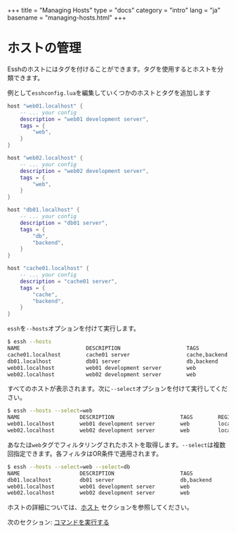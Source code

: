 +++
title = "Managing Hosts"
type = "docs"
category = "intro"
lang = "ja"
basename = "managing-hosts.html"
+++

# ホストの管理

Esshのホストにはタグを付けることができます。タグを使用するとホストを分類できます。

例として`esshconfig.lua`を編集していくつかのホストとタグを追加します

~~~lua
host "web01.localhost" {
    -- ... your config
    description = "web01 development server",
    tags = {
        "web",
    }
}

host "web02.localhost" {
    -- ... your config
    description = "web02 development server",
    tags = {
        "web",
    }
}

host "db01.localhost" {
    -- ... your config
    description = "db01 server",
    tags = {
        "db",
        "backend",
    }
}

host "cache01.localhost" {
    -- ... your config
    description = "cache01 server",
    tags = {
        "cache",
        "backend",
    }
}
~~~

`essh`を`--hosts`オプションを付けて実行します。

~~~sh
$ essh --hosts
NAME                     DESCRIPTION                     TAGS                 REGISTRY
cache01.localhost        cache01 server                  cache,backend        local
db01.localhost           db01 server                     db,backend           local
web01.localhost          web01 development server        web                  local
web02.localhost          web02 development server        web                  local
~~~

すべてのホストが表示されます。次に`--select`オプションを付けて実行してください。

~~~sh
$ essh --hosts --select=web
NAME                   DESCRIPTION                     TAGS        REGISTRY
web01.localhost        web01 development server        web         local
web02.localhost        web02 development server        web         local
~~~

あなたは`web`タグでフィルタリングされたホストを取得します。`--select`は複数回指定できます。各フィルタはOR条件で適用されます。

~~~sh
$ essh --hosts --select=web --select=db
NAME                   DESCRIPTION                     TAGS              REGISTRY
db01.localhost         db01 server                     db,backend        local
web01.localhost        web01 development server        web               local
web02.localhost        web02 development server        web               local
~~~

ホストの詳細については、[ホスト](/docs/ja/hosts.html) セクションを参照してください。

次のセクション: [コマンドを実行する](running-commands.html)

